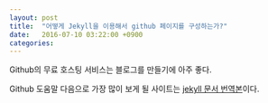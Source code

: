 ```yaml
---
layout: post
title:  "어떻게 Jekyll을 이용해서 github 페이지를 구성하는가?"
date:   2016-07-10 03:22:00 +0900
categories:
---
```

Github의 무료 호스팅 서비스는 블로그를 만들기에 아주 좋다.

Github 도움말 다음으로 가장 많이 보게 될 사이트는 [jekyll 문서 번역본][jekyll-docs-korean]이다.

[jekyll-docs-korean]: http://jekyllrb-ko.github.io/
